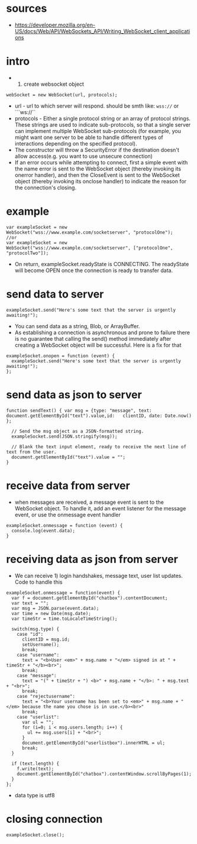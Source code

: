 # sources
* https://developer.mozilla.org/en-US/docs/Web/API/WebSockets_API/Writing_WebSocket_client_applications

# intro
* 1. create websocket object
```
webSocket = new WebSocket(url, protocols);
```
* url - url to which server will respond. should be smth like: ```wss://``` or ```ws://``
* protocols - Either a single protocol string or an array of protocol strings. These strings are used to indicate sub-protocols, so that a single server can implement multiple WebSocket sub-protocols (for example, you might want one server to be able to handle different types of interactions depending on the specified protocol).
* The constructor will throw a SecurityError if the destination doesn't allow access(e.g. you want to use unsecure connection)
* If an error occurs while attempting to connect, first a simple event with the name error is sent to the WebSocket object (thereby invoking its onerror handler), and then the CloseEvent is sent to the WebSocket object (thereby invoking its onclose handler) to indicate the reason for the connection's closing.

# example
```
var exampleSocket = new WebSocket("wss://www.example.com/socketserver", "protocolOne");
//or
var exampleSocket = new WebSocket("wss://www.example.com/socketserver", ["protocolOne", "protocolTwo"]);
```
* On return, exampleSocket.readyState is CONNECTING. The readyState will become OPEN once the connection is ready to transfer data.

# send data to server
```
exampleSocket.send("Here's some text that the server is urgently awaiting!"); 
```
* You can send data as a string, Blob, or ArrayBuffer.
* As establishing a connection is asynchronous and prone to failure there is no guarantee that calling the send() method immediately after creating a WebSocket object will be successful. Here is a fix for that
```
exampleSocket.onopen = function (event) {
  exampleSocket.send("Here's some text that the server is urgently awaiting!"); 
};

```

# send data as json to server
```
function sendText() { var msg = {type: "message", text: document.getElementById("text").value,id:   clientID, date: Date.now() };

  // Send the msg object as a JSON-formatted string.
  exampleSocket.send(JSON.stringify(msg));
  
  // Blank the text input element, ready to receive the next line of text from the user.
  document.getElementById("text").value = "";
} 
```

# receive data from server
* when messages are received, a message event is sent to the WebSocket object. To handle it, add an event listener for the message event, or use the onmessage event handler
```
exampleSocket.onmessage = function (event) {
  console.log(event.data);
}
```

# receiving data as json from server
* We can receive 1) login handshakes, message text, user list updates. Code to handle this
```
exampleSocket.onmessage = function(event) {
  var f = document.getElementById("chatbox").contentDocument;
  var text = "";
  var msg = JSON.parse(event.data);
  var time = new Date(msg.date);
  var timeStr = time.toLocaleTimeString();
  
  switch(msg.type) {
    case "id":
      clientID = msg.id;
      setUsername();
      break;
    case "username":
      text = "<b>User <em>" + msg.name + "</em> signed in at " + timeStr + "</b><br>";
      break;
    case "message":
      text = "(" + timeStr + ") <b>" + msg.name + "</b>: " + msg.text + "<br>";
      break;
    case "rejectusername":
      text = "<b>Your username has been set to <em>" + msg.name + "</em> because the name you chose is in use.</b><br>"
      break;
    case "userlist":
      var ul = "";
      for (i=0; i < msg.users.length; i++) {
        ul += msg.users[i] + "<br>";
      }
      document.getElementById("userlistbox").innerHTML = ul;
      break;
  }
  
  if (text.length) {
    f.write(text);
    document.getElementById("chatbox").contentWindow.scrollByPages(1);
  }
};

```
* data type is utf8

# closing connection
```
exampleSocket.close();
```